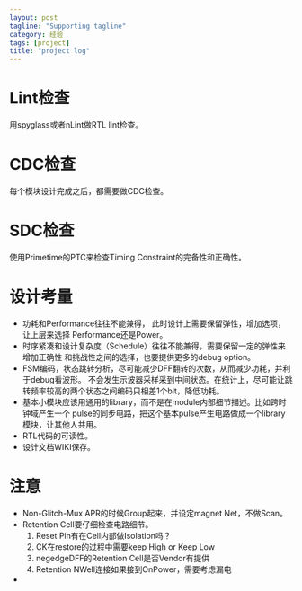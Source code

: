```yaml
---
layout: post
tagline: "Supporting tagline"
category: 经验
tags: [project]
title: "project log"
---
```


# Lint检查
用spyglass或者nLint做RTL lint检查。

# CDC检查
每个模块设计完成之后，都需要做CDC检查。

# SDC检查
使用Primetime的PTC来检查Timing Constraint的完备性和正确性。

# 设计考量
  * 功耗和Performance往往不能兼得， 此时设计上需要保留弹性，增加选项，让上层来选择
      Performance还是Power。
  * 时序紧凑和设计复杂度（Schedule）往往不能兼得，需要保留一定的弹性来增加正确性
      和挑战性之间的选择，也要提供更多的debug option。
  * FSM编码，状态跳转分析，尽可能减少DFF翻转的次数，从而减少功耗，并利于debug看波形。
      不会发生示波器采样采到中间状态。在统计上，尽可能让跳转频率较高的两个状态之间编码只相差1个bit，降低功耗。
  * 基本小模块应该用通用的library，而不是在module内部细节描述。比如跨时钟域产生一个
      pulse的同步电路，把这个基本pulse产生电路做成一个library模块，让其他人共用。
  * RTL代码的可读性。
  * 设计文档WIKI保存。

# 注意
* Non-Glitch-Mux APR的时候Group起来，并设定magnet Net，不做Scan。
* Retention Cell要仔细检查电路细节。
  1. Reset Pin有在Cell内部做Isolation吗？
  2. CK在restore的过程中需要keep High or Keep Low
  3. negedgeDFF的Retention Cell是否Vendor有提供
  4. Retention NWell连接如果接到OnPower，需要考虑漏电
* 

